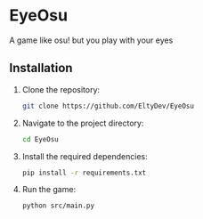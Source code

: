 # EyeOsu
A game like osu! but you play with your eyes

## Installation

1. Clone the repository:
   ```bash
   git clone https://github.com/EltyDev/EyeOsu
   ```
2. Navigate to the project directory:
   ```bash
   cd EyeOsu
   ```
3. Install the required dependencies:
   ```bash
   pip install -r requirements.txt
   ```
4. Run the game:
   ```bash
   python src/main.py
